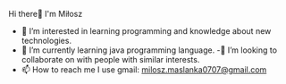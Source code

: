  Hi there👋 I'm Miłosz
- 👀 I’m interested in learning programming and knowledge about new technologies. 
- 🌱 I’m currently learning  java programming language. 
-💞️ I’m looking to collaborate on with people with similar interests. 
- 📫 How to reach me  I use gmail: milosz.maslanka0707@gmail.com

<!---
MiloszMaslanka/MiloszMaslanka is a ✨ special ✨ repository because its `README.md` (this file) appears on your GitHub profile.
You can click the Preview link to take a look at your changes.
--->
